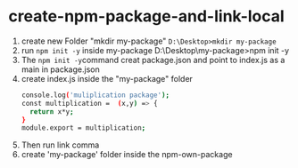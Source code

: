 # create-npm-package-and-link-local
1. create new Folder "mkdir my-package"
  ```D:\Desktop>mkdir my-package```
2. run ```npm init -y``` inside my-package
    D:\Desktop\my-package>npm init -y
3. The ```npm init -y```command creat package.json and point to index.js as a main in package.json
4. create index.js inside the "my-package" folder
    ```sh
    console.log('muliplication package');
    const multiplication =  (x,y) => {
      return x*y;
    }
    module.export = multiplication;
    ```
6. Then run link comma
7. create 'my-package' folder inside the npm-own-package
